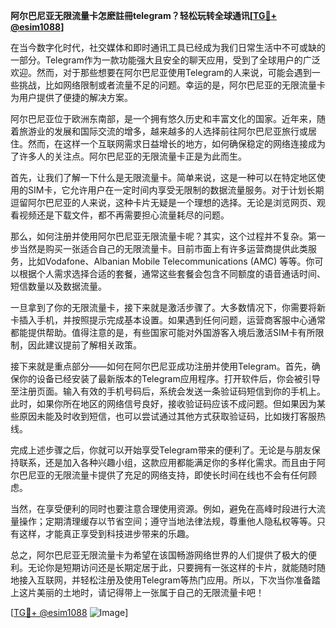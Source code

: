 **阿尔巴尼亚无限流量卡怎麽註冊telegram？轻松玩转全球通讯[[TG💪+ @esim1088](https://t.me/s/esim1088)]**

在当今数字化时代，社交媒体和即时通讯工具已经成为我们日常生活中不可或缺的一部分。Telegram作为一款功能强大且安全的聊天应用，受到了全球用户的广泛欢迎。然而，对于那些想要在阿尔巴尼亚使用Telegram的人来说，可能会遇到一些挑战，比如网络限制或者流量不足的问题。幸运的是，阿尔巴尼亚的无限流量卡为用户提供了便捷的解决方案。

阿尔巴尼亚位于欧洲东南部，是一个拥有悠久历史和丰富文化的国家。近年来，随着旅游业的发展和国际交流的增多，越来越多的人选择前往阿尔巴尼亚旅行或居住。然而，在这样一个互联网需求日益增长的地方，如何确保稳定的网络连接成为了许多人的关注点。阿尔巴尼亚的无限流量卡正是为此而生。

首先，让我们了解一下什么是无限流量卡。简单来说，这是一种可以在特定地区使用的SIM卡，它允许用户在一定时间内享受无限制的数据流量服务。对于计划长期逗留阿尔巴尼亚的人来说，这种卡片无疑是一个理想的选择。无论是浏览网页、观看视频还是下载文件，都不再需要担心流量耗尽的问题。

那么，如何注册并使用阿尔巴尼亚无限流量卡呢？其实，这个过程并不复杂。第一步当然是购买一张适合自己的无限流量卡。目前市面上有许多运营商提供此类服务，比如Vodafone、Albanian Mobile Telecommunications (AMC) 等等。你可以根据个人需求选择合适的套餐，通常这些套餐会包含不同额度的语音通话时间、短信数量以及数据流量。

一旦拿到了你的无限流量卡，接下来就是激活步骤了。大多数情况下，你需要将新卡插入手机，并按照提示完成基本设置。如果遇到任何问题，运营商客服中心通常都能提供帮助。值得注意的是，有些国家可能对外国游客入境后激活SIM卡有所限制，因此建议提前了解相关政策。

接下来就是重点部分——如何在阿尔巴尼亚成功注册并使用Telegram。首先，确保你的设备已经安装了最新版本的Telegram应用程序。打开软件后，你会被引导至注册页面。输入有效的手机号码后，系统会发送一条验证码短信到你的手机上。此时，如果你所在地区的网络信号良好，接收验证码应该不成问题。但如果因为某些原因未能及时收到短信，也可以尝试通过其他方式获取验证码，比如拨打客服热线。

完成上述步骤之后，你就可以开始享受Telegram带来的便利了。无论是与朋友保持联系，还是加入各种兴趣小组，这款应用都能满足你的多样化需求。而且由于阿尔巴尼亚的无限流量卡提供了充足的网络支持，即使长时间在线也不会有任何顾虑。

当然，在享受便利的同时也要注意合理使用资源。例如，避免在高峰时段进行大流量操作；定期清理缓存以节省空间；遵守当地法律法规，尊重他人隐私权等等。只有这样，才能真正享受到科技进步带来的乐趣。

总之，阿尔巴尼亚无限流量卡为希望在该国畅游网络世界的人们提供了极大的便利。无论你是短期访问还是长期定居于此，只要拥有一张这样的卡片，就能随时随地接入互联网，并轻松注册及使用Telegram等热门应用。所以，下次当你准备踏上这片美丽的土地时，请记得带上一张属于自己的无限流量卡吧！

[[TG💪+ @esim1088](https://t.me/s/esim1088) ![Image](https://i.postimg.cc/4NQfJmqS/Snipaste-2025-05-13-00-14-12.png)]